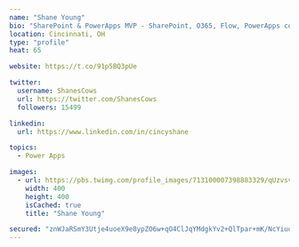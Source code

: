 ```yaml
---
name: "Shane Young"
bio: "SharePoint & PowerApps MVP - SharePoint, O365, Flow, PowerApps consulting? @PowerApps911 | Pure Snark? You found it."
location: Cincinnati, OH
type: "profile"
heat: 65

website: https://t.co/91p5BQ3pUe

twitter:
  username: ShanesCows
  url: https://twitter.com/ShanesCows
  followers: 15499

linkedin:
  url: https://www.linkedin.com/in/cincyshane

topics:
  - Power Apps

images:
  - url: https://pbs.twimg.com/profile_images/713100007398883329/qUzvsvQ3_400x400.jpg
    width: 400
    height: 400
    isCached: true
    title: "Shane Young"

secured: "znWJaRSmY3Utje4uoeX9e8ypZO6w+qO4ClJqYMdgkYv2+QlTpar+mK/NcYiuqDBve8WuCpo6A6Q6N8w12kXoH7CMKZYaQa2YBTYXR+NXtFO0fCXisMKnZ/ptF4kQN8AW+6hWU5a0XvVCcizqQRpFCUubwBWeyf8VSDxw+EZzjsOgI8kl7fq+xAD8ETwRqjLmLtrDA6bg4NCeO5z+bEykE4e76Ns97uaYr31E+QsgJ66AiZqZIwDIdovpN62dR5lCOkd6MRXelN7JYod2hsKlcnh4wXIwLxtZIqCZ7CkYHX34hw3IBClfDM3EZAAtofIdilQ50LdwJFBc507By8qUDjGwkrSTRvBw2upWKL2agZBBgpTsZmCPVzBgw5a91z6RScWjx99VKWXCXvmC6ZCTSBVuKFSpBBZjJ/pHiLqeAII=;SFAzmvVurOMl2MQplqPz0w=="
---
```



